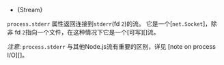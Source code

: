 
* {Stream}

`process.stderr` 属性返回连接到`stderr`(fd `2`)的流。 
它是一个[`net.Socket`][](它是一个[Duplex][]流)，除非 fd `2`指向一个文件，在这种情况下它是一个[可写][]流。

*注意*: `process.stderr` 与其他Node.js流有重要的区别，详见 [note on process I/O][]。

